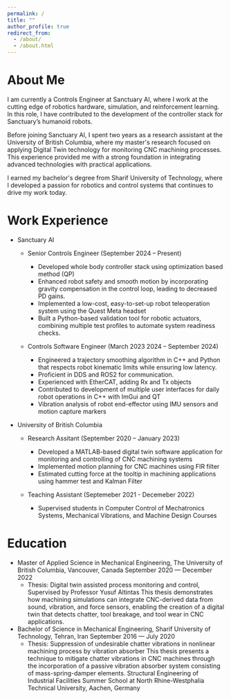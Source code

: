 ```yaml
---
permalink: /
title: ""
author_profile: true
redirect_from: 
  - /about/
  - /about.html
---
```


About Me
========

I am currently a Controls Engineer at Sanctuary AI, where I work at the cutting edge of robotics hardware, simulation, and reinforcement learning. In this role, I have contributed to the development of the controller stack for Sanctuary’s humanoid robots.

Before joining Sanctuary AI, I spent two years as a research assistant at the University of British Columbia, where my master's research focused on applying Digital Twin technology for monitoring CNC machining processes. This experience provided me with a strong foundation in integrating advanced technologies with practical applications.

I earned my bachelor's degree from Sharif University of Technology, where I developed a passion for robotics and control systems that continues to drive my work today.

Work Experience
===============
* Sanctuary AI

  * Senior Controls Engineer (September 2024 – Present)
    * Developed whole body controller stack using optimization based method (QP)
    * Enhanced robot safety and smooth motion by incorporating gravity compensation in the control loop, leading to decreased PD gains.
    * Implemented a low-cost, easy-to-set-up robot teleoperation system using the Quest Meta headset
    * Built a Python-based validation tool for robotic actuators, combining multiple test profiles to automate system readiness checks.

  * Controls Software Engineer (March 2023 2024 – September 2024)
    * Engineered a trajectory smoothing algorithm in C++ and Python that respects robot kinematic limits while ensuring low latency.
    * Proficient in DDS and ROS2 for communication.
    * Experienced with EtherCAT, adding Rx and Tx objects 
    * Contributed to development of multiple user interfaces for daily robot operations in C++ with ImGui and QT
    * Vibration analysis of robot end-effector using IMU sensors and motion capture markers

* University of British Columbia

  * Research Assitant (September 2020 – January 2023)

    * Developed a MATLAB-based digital twin software application for monitoring and controlling of CNC machining systems
    * Implemented motion planning for CNC machines using FIR filter
    * Estimated cutting force at the tooltip in machining applications using hammer test and Kalman Filter
  
  * Teaching Assistant (Septemeber 2021 - Decemeber 2022)
    * Supervised students in Computer Control of Mechatronics Systems, Mechanical Vibrations, and Machine Design Courses

Education
=========

* Master of Applied Science in Mechanical Engineering, The University of British Columbia, Vancouver, Canada
  September 2020 — December 2022
  * Thesis: Digital twin assisted process monitoring and control, Supervised by Professor Yusuf Altintas This thesis demonstrates how machining simulations can integrate CNC-derived data from sound, vibration, and force sensors, enabling the creation of a digital twin that detects chatter, tool breakage, and tool wear in CNC applications.
* Bachelor of Science in Mechanical Engineering, Sharif University of Technology, Tehran, Iran
  September 2016 — July 2020
  * Thesis: Suppression of undesirable chatter vibrations in nonlinear machining process by vibration absorber This thesis presents a technique to mitigate chatter vibrations in CNC machines through the incorporation of a passive vibration absorber system consisting of mass-spring-damper elements.
  Structural Engineering of Industrial Facilities Summer School at North Rhine-Westphalia Technical University, Aachen, Germany


